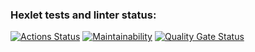 ### Hexlet tests and linter status:
[![Actions Status](https://github.com/NastyaSinitsyna/frontend-project-11/actions/workflows/hexlet-check.yml/badge.svg)](https://github.com/NastyaSinitsyna/frontend-project-11/actions)
[![Maintainability](https://qlty.sh/gh/NastyaSinitsyna/projects/frontend-project-11/maintainability.svg)](https://qlty.sh/gh/NastyaSinitsyna/projects/frontend-project-11)
[![Quality Gate Status](https://sonarcloud.io/api/project_badges/measure?project=NastyaSinitsyna_frontend-project-11&metric=alert_status)](https://sonarcloud.io/summary/new_code?id=NastyaSinitsyna_frontend-project-11)